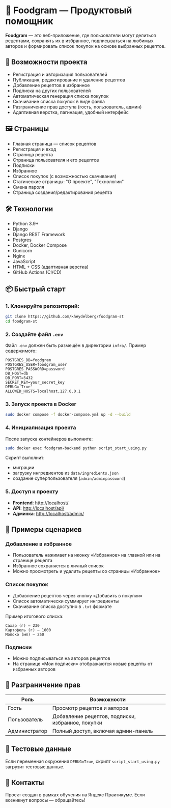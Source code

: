 # 🍲 Foodgram — Продуктовый помощник

**Foodgram** — это веб-приложение, где пользователи могут делиться рецептами, сохранять их в избранное, подписываться на любимых авторов и формировать список покупок на основе выбранных рецептов.

## 🚀 Возможности проекта

* Регистрация и авторизация пользователей
* Публикация, редактирование и удаление рецептов
* Добавление рецептов в избранное
* Подписка на других пользователей
* Автоматическая генерация списка покупок
* Скачивание списка покупок в виде файла
* Разграничение прав доступа (гость, пользователь, админ)
* Адаптивная верстка, пагинация, удобный интерфейс

## 🖼️ Страницы

* Главная страница — список рецептов
* Регистрация и вход
* Страница рецепта
* Страница пользователя и его рецептов
* Подписки
* Избранное
* Список покупок (с возможностью скачивания)
* Статические страницы: "О проекте", "Технологии"
* Смена пароля
* Страница создания/редактирования рецепта

## 🛠️ Технологии

* Python 3.9+
* Django
* Django REST Framework
* Postgres
* Docker, Docker Compose
* Gunicorn
* Nginx
* JavaScript
* HTML + CSS (адаптивная верстка)
* GitHub Actions (CI/CD)

## 📦 Быстрый старт

### 1. Клонируйте репозиторий:

```bash
git clone https://github.com/kheydelberg/foodgram-st
cd foodgram-st
```

### 2. Создайте файл `.env`

Файл `.env` должен быть размещён в директории `infra/`. Пример содержимого:

```
POSTGRES_DB=foodgram
POSTGRES_USER=foodgram_user
POSTGRES_PASSWORD=password
DB_HOST=db
DB_PORT=5432
SECRET_KEY=your_secret_key
DEBUG='True'
ALLOWED_HOSTS=localhost,127.0.0.1
```

### 3. Запуск проекта в Docker

```bash
sudo docker compose -f docker-compose.yml up -d --build
```

### 4. Инициализация проекта

После запуска контейнеров выполните:

```bash
sudo docker exec foodgram-backend python script_start_using.py
```

Скрипт выполнит:

* миграции
* загрузку ингредиентов из `data/ingredients.json`
* создание суперпользователя (`admin/adminpassword`)

### 5. Доступ к проекту

* **Frontend**: [http://localhost/](http://localhost/)
* **API**: [http://localhost/api/](http://localhost/api/)
* **Админка**: [http://localhost/admin/](http://localhost/admin/)

## 📎 Примеры сценариев

### Добавление в избранное

* Пользователь нажимает на иконку «Избранное» на главной или на странице рецепта
* Избранное сохраняется в личный список
* Можно просмотреть и удалить рецепты со страницы «Избранное»

### Список покупок

* Добавление рецептов через кнопку «Добавить в покупки»
* Список автоматически суммирует ингредиенты
* Скачивание списка доступно в `.txt` формате

Пример итогового списка:

```
Сахар (г) — 230
Картофель (г) — 1000
Молоко (мл) — 250
```

### Подписки

* Можно подписываться на авторов рецептов
* На странице «Мои подписки» отображаются новые рецепты от избранных авторов

## 🔐 Разграничение прав

| Роль          | Возможности                                       |
| ------------- | ------------------------------------------------- |
| Гость         | Просмотр рецептов и авторов                       |
| Пользователь  | Добавление рецептов, подписки, избранное, покупки |
| Администратор | Полный доступ, включая админ-панель               |

## 🧪 Тестовые данные

Если переменная окружения `DEBUG=True`, скрипт `script_start_using.py` загрузит тестовые данные.

## 🤝 Контакты

Проект создан в рамках обучения на Яндекс Практикуме.
Если возникнут вопросы — обращайтесь!
